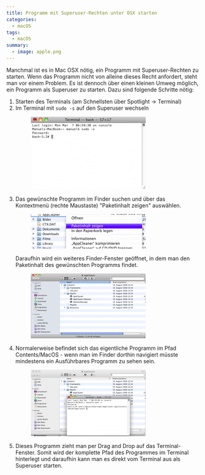```yaml
---
title: Programm mit Superuser-Rechten unter OSX starten
categories:
  - macOS
tags:
  - macOS
summary:
  - image: apple.png  
---
```

Manchmal ist es in Mac OSX nötig, ein Programm mit Superuser-Rechten zu starten. Wenn das Programm nicht von alleine dieses Recht anfordert, steht man vor einem Problem. Es ist dennoch über einen kleinen Umweg möglich, ein Programm als Superuser zu starten. Dazu sind folgende Schritte nötig:<!--more-->

  1. Starten des Terminals (am Schnellsten über Spotlight -> Terminal)
  2. Im Terminal mit `sudo -s` auf den Superuser wechseln
     <figure><a href="/images/2011/03/sudo.png"><img src="/images/2011/03/sudo-thumb.png"></a></figure>
  3. Das gewünschte Programm im Finder suchen und über das Kontextmenü (rechte Maustaste) "Paketinhalt zeigen" auswählen.
     <figure><a href="/images/2011/03/context_menu.png"><img src="/images/2011/03/context_menu-thumb.png"></a></figure>
     Daraufhin wird ein weiteres Finder-Fenster geöffnet, in dem man den Paketinhalt des gewünschten Programms findet.
     <figure><a href="/images/2011/03/package_contents.png"><img src="/images/2011/03/package_contents-thumb.png"></a></figure>
  4. Normalerweise befindet sich das eigentliche Programm im Pfad Contents/MacOS - wenn man im Finder dorthin navigiert müsste mindestens ein Ausführbares Programm zu sehen sein.
     <figure><a href="/images/2011/03/drag_and_drop.png"><img src="/images/2011/03/drag_and_drop-thumb.png"></a></figure>
  5. Dieses Programm zieht man per Drag and Drop auf das Terminal-Fenster. Somit wird der komplette Pfad des Programmes im Terminal hinterlegt und daraufhin kann man es direkt vom Terminal aus als Superuser starten.

